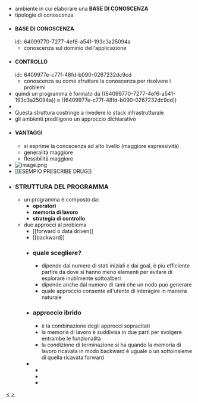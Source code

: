 - ambiente in cui elaborare una **BASE DI CONOSCENZA**
- tipologie di conoscenza
- #### BASE DI CONOSCENZA
  id:: 64099770-7277-4ef6-a541-193c3a25094a
	- conoscenza sul dominio dell'applicazione
- #### CONTROLLO
  id:: 6409977e-c77f-48fd-b090-0267232dc9cd
	- conoscenza su come sfruttare la conoscenza per risolvere i problemi
- quindi un programma è formato da ((64099770-7277-4ef6-a541-193c3a25094a)) e ((6409977e-c77f-48fd-b090-0267232dc9cd))
-
- Questa struttura costringe a rivedere lo stack infrastrutturale
- gli ambienti prediligono un approccio dichiarativo
- #### VANTAGGI
	- si esprime la conoscenza ad alto livello (maggiore espressività)
	- generalità maggiore
	- flessibilità maggiore
- ![image.png](../assets/image_1678436168256_0.png)
- [[ESEMPIO PRESCRIBE DRUG]]
- ### STRUTTURA DEL PROGRAMMA
	- un programma è composto da:
		- **operatori**
		- **memoria di lavoro**
		- **strategia di controllo**
	- due approcci al problema
		- [[forward o data driven]]
		- [[backward]]
		- ### quale scegliere?
			- dipende dal numero di stati iniziali e dai goal, è piu efficiente partire da dove si hanno meno elementi per evitare di esplorare inutilmente sottoalberi
			- dipende anche dal numero di rami che un nodo puo generare
			- quale approccio consente all'utente di interagire in maniera naturale
		- ### approccio ibrido
			- è la combinazione degli approcci sopracitati
			- la memoria di lavoro è suddivisa in due parti per svolgere entrambe le funzionalità
			- la condizione di terminazione si ha quando la memoria di lavoro ricavata in modo backward è uguale o un sottoinsieme di quella ricavata forward
		-
			-
			-
			-
[<](pages/computer_vision/object_detection/instance_level_object_detection.md) [>](pages/computer_vision/object_detection/shape_based_matching.md)
